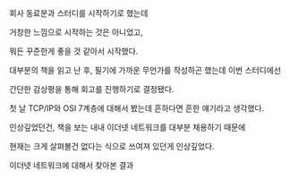 회사 동료분과 스터디를 시작하기로 했는데

거창한 느낌으로 시작하는 것은 아니었고,

뭐든 꾸준한게 좋을 것 같아서 시작했다.

대부분의 책을 읽고 난 후, 필기에 가까운 무언가를 작성하곤 했는데 이번 스터디에선

간단한 감상평을 통해 회고를 진행하기로 결정됐다.

첫 날 TCP/IP와 OSI 7계층에 대해서 봤는데 흔하다면 흔한 얘기라고 생각했다.

인상깊었던건, 책을 보는 내내 이더넷 네트워크를 대부분 채용하기 때문에

현재는 크게 살펴볼건 없다는 식으로 쓰여져 있던게 인상깊었다.

이더넷 네트워크에 대해서 찾아본 결과
